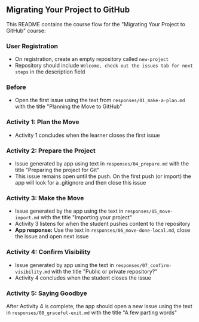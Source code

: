 ## Migrating Your Project to GitHub

This README contains the course flow for the "Migrating Your Project to GitHub" course:

### User Registration

- On registration, create an empty repository called `new-project`
- Repository should include `Welcome, check out the issues tab for next steps` in the description field

### Before

- Open the first issue using the text from `responses/01_make-a-plan.md` with the title "Planning the Move to GitHub"

###  Activity 1: Plan the Move

- Activity 1 concludes when the learner closes the first issue

### Activity 2: Prepare the Project
- Issue generated by app using text in `responses/04_prepare.md` with the title "Preparing the project for Git"
- This issue remains open until the push. On the first push (or import) the app will look for a .gitignore and then close this issue

### Activity 3: Make the Move

- Issue generated by the app using the text in `responses/05_move-import.md` with the title "Importing your project"
- Activity 3 listens for when the student pushes content to the repository
- **App response:** Use the text in `responses/06_move-done-local.md`, close the issue and open next issue

### Activity 4: Confirm Visibility

- Issue generated by app using the text in `responses/07_confirm-visibility.md` with the title "Public or private repository?"
- Activity 4 concludes when the student closes the issue

### Activity 5: Saying Goodbye

After Activity 4 is complete, the app should open a new issue using the text in `responses/08_graceful-exit.md` with the title "A few parting words"
